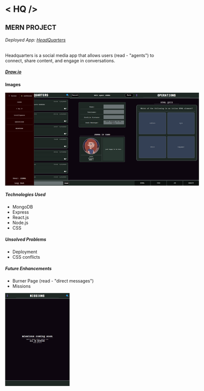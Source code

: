 
# < HQ />
## MERN PROJECT
###### Deployed App: [HeadQuarters](https://hq-q9zl.onrender.com)
<p>
    Headquarters is a social media app that allows users (read - "agents") to connect, share content, and engage in conversations.  
</p>

##### [Draw.io](https://app.diagrams.net/#LHQ)

#### Images
<div style="display:flex">
    <img height= 300px alt='project' src='./public/images/main.png'>
    <img height= 300px alt='project' src='./public/images/edit.png'>
    <img height= 300px alt='project' src='./public/images/quiz.png'>
</div>

##### Technologies Used
<ul>
    <li>MongoDB</li>
    <li>Express</li>
    <li>React.js</li>
    <li>Node.js</li>
    <li>CSS</li>
</ul>

##### Unsolved Problems
<ul>
    <li>Deployment</li>
    <li>CSS conflicts</li>
</ul>

##### Future Enhancements
<ul>
    <li>Burner Page (read - "direct messages")</li>
    <li>Missions</li>
</ul>
    <img height= 300px alt='project' src='./public/images/missions.png'>